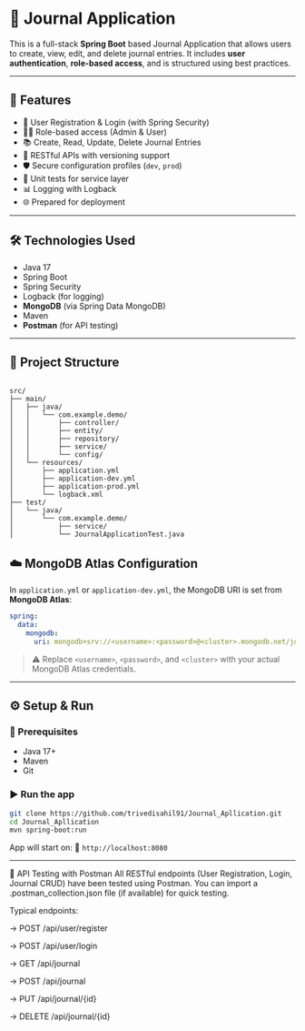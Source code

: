 # 📝 Journal Application

This is a full-stack **Spring Boot** based Journal Application that allows users to create, view, edit, and delete journal entries. It includes **user authentication**, **role-based access**, and is structured using best practices.

---

## 🚀 Features

- 🔐 User Registration & Login (with Spring Security)
- 🧑‍💼 Role-based access (Admin & User)
- 📚 Create, Read, Update, Delete Journal Entries
- 📁 RESTful APIs with versioning support
- 🛡️ Secure configuration profiles (`dev`, `prod`)
- 🧪 Unit tests for service layer
- 📊 Logging with Logback
- 🌐 Prepared for deployment

---

## 🛠️ Technologies Used

- Java 17
- Spring Boot
- Spring Security
- Logback (for logging)
- **MongoDB** (via Spring Data MongoDB)
- Maven
- **Postman** (for API testing)

---

## 📁 Project Structure

```

src/
├── main/
│   ├── java/
│   │   └── com.example.demo/
│   │       ├── controller/
│   │       ├── entity/
│   │       ├── repository/
│   │       ├── service/
│   │       └── config/
│   └── resources/
│       ├── application.yml
│       ├── application-dev.yml
│       ├── application-prod.yml
│       └── logback.xml
├── test/
│   └── java/
│       └── com.example.demo/
│           ├── service/
│           └── JournalApplicationTest.java

````

## ☁️ MongoDB Atlas Configuration

In `application.yml` or `application-dev.yml`, the MongoDB URI is set from **MongoDB Atlas**:

```yaml
spring:
  data:
    mongodb:
      uri: mongodb+srv://<username>:<password>@<cluster>.mongodb.net/journaldb?retryWrites=true&w=majority
```

> ⚠️ Replace `<username>`, `<password>`, and `<cluster>` with your actual MongoDB Atlas credentials.

---
## ⚙️ Setup & Run

### 🔧 Prerequisites
- Java 17+
- Maven
- Git

### ▶️ Run the app
```bash
git clone https://github.com/trivedisahil91/Journal_Apllication.git
cd Journal_Apllication
mvn spring-boot:run
````

App will start on:
📍 `http://localhost:8080`

---


🧪 API Testing with Postman
All RESTful endpoints (User Registration, Login, Journal CRUD) have been tested using Postman.
You can import a .postman_collection.json file (if available) for quick testing.

Typical endpoints:

  -> POST /api/user/register

  -> POST /api/user/login

  -> GET /api/journal

  -> POST /api/journal

  -> PUT /api/journal/{id}

  -> DELETE /api/journal/{id}
